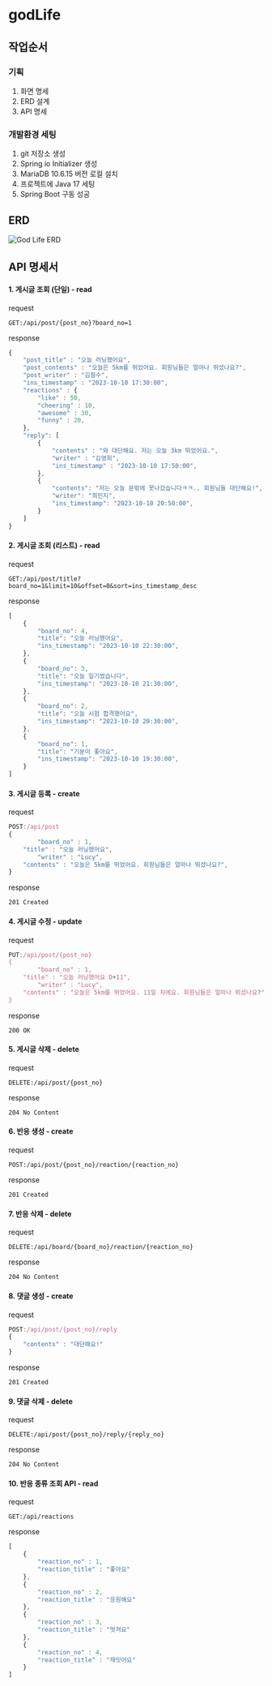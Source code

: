 # godLife

## 작업순서 
### 기획
1. 화면 명세
2. ERD 설계
3. API 명세

### 개발환경 세팅
1. git 저장소 생성
2. Spring io Initializer 생성
3. MariaDB 10.6.15 버전 로컬 설치
4. 프로젝트에 Java 17 세팅
5. Spring Boot 구동 성공  

## ERD
![God Life ERD](/images/godLife.drawio.new.png)


## API 명세서

#### 1. 게시글 조회 (단일) - read
request
```
GET:/api/post/{post_no}?board_no=1
```
response
```javascript
{
	"post_title" : "오늘 러닝했어요",
	"post_contents" : "오늘은 5km를 뛰었어요. 회원님들은 얼마나 뛰셨나요?",
	"post_writer" : "김철수",
	"ins_timestamp" : "2023-10-10 17:30:00",
	"reactions" : {
		"like" : 50,
		"cheering" : 10,
		"awesome" : 30,
		"funny" : 20,
	},
	"reply": [
		{
			"contents" : "와 대단해요. 저는 오늘 3km 뛰었어요.",
			"writer" : "김영희",
			"ins_timestamp" : "2023-10-10 17:50:00",
		},
		{
			"contents": "저는 오늘 문밖에 못나갔습니다ㅋㅋ.. 회원님들 대단해요!",
			"writer": "최민지",
			"ins_timestamp": "2023-10-10 20:50:00",
		}
	]
}
```

#### 2. 게시글 조회 (리스트) - read
request
```
GET:/api/post/title?board_no=1&limit=10&offset=0&sort=ins_timestamp_desc
```
response
```javascript
[
	{
		"board_no": 4,
		"title": "오늘 러닝했어요",
		"ins_timestamp": "2023-10-10 22:30:00",
	}, 
	{
		"board_no": 3,
		"title": "오늘 일기썼습니다",
		"ins_timestamp": "2023-10-10 21:30:00",
	},
	{
		"board_no": 2,
		"title": "오늘 시험 합격했어요",
		"ins_timestamp": "2023-10-10 20:30:00",
	},
	{
		"board_no": 1,
		"title": "기분이 좋아요",
		"ins_timestamp": "2023-10-10 19:30:00",
	}
]
```
#### 3. 게시글 등록 - create
request
```javascript
POST:/api/post
{
        "board_no" : 1,
	"title" : "오늘 러닝했어요",
        "writer" : "Lucy",
	"contents" : "오늘은 5km를 뛰었어요. 회원님들은 얼마나 뛰셨나요?",
}
```
response
```
201 Created
```
#### 4. 게시글 수정 - update
request
```javascript
PUT:/api/post/{post_no}
{
        "board_no" : 1,
	"title" : "오늘 러닝했어요 D+11",
        "writer" : "Lucy",
	"contents" : "오늘은 5km를 뛰었어요. 11일 차에요. 회원님들은 얼마나 뛰셨나요?"
}
```
response
```
200 OK
```

#### 5. 게시글 삭제 - delete
request
```
DELETE:/api/post/{post_no}
```
response
```
204 No Content
```

#### 6. 반응 생성 - create
request
```
POST:/api/post/{post_no}/reaction/{reaction_no}
```
response
```
201 Created
```

#### 7. 반응 삭제 - delete
request
```
DELETE:/api/board/{board_no}/reaction/{reaction_no}
```
response
```
204 No Content
```

#### 8. 댓글 생성 - create
request
```javascript
POST:/api/post/{post_no}/reply
{
	"contents" : "대단해요!"
}
```
response
```
201 Created
```

#### 9. 댓글 삭제 - delete
request
```
DELETE:/api/post/{post_no}/reply/{reply_no}
```
response
```
204 No Content
```

#### 10. 반응 종류 조회 API - read
request
```
GET:/api/reactions
```
response	
```javascript
[
	{
		"reaction_no" : 1,
		"reaction_title" : "좋아요"
	},
	{
		"reaction_no" : 2,
		"reaction_title" : "응원해요"
	},
	{
		"reaction_no" : 3,
		"reaction_title" : "멋져요"
	},
	{
		"reaction_no" : 4,
		"reaction_title" : "재밋어요"
	}
]
```




